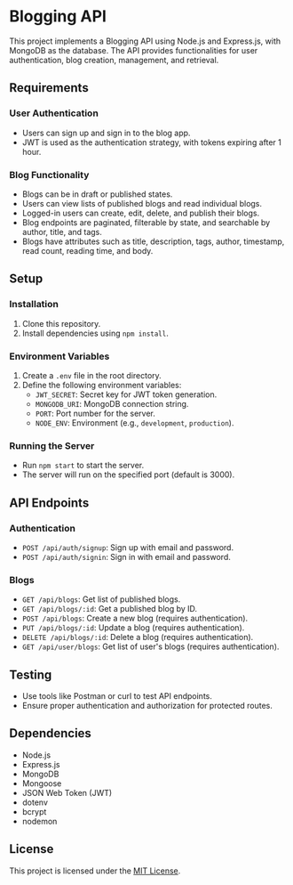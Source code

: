 # Blogging API

This project implements a Blogging API using Node.js and Express.js, with MongoDB as the database. The API provides functionalities for user authentication, blog creation, management, and retrieval.

## Requirements

### User Authentication
- Users can sign up and sign in to the blog app.
- JWT is used as the authentication strategy, with tokens expiring after 1 hour.

### Blog Functionality
- Blogs can be in draft or published states.
- Users can view lists of published blogs and read individual blogs.
- Logged-in users can create, edit, delete, and publish their blogs.
- Blog endpoints are paginated, filterable by state, and searchable by author, title, and tags.
- Blogs have attributes such as title, description, tags, author, timestamp, read count, reading time, and body.

## Setup

### Installation
1. Clone this repository.
2. Install dependencies using `npm install`.

### Environment Variables
1. Create a `.env` file in the root directory.
2. Define the following environment variables:
   - `JWT_SECRET`: Secret key for JWT token generation.
   - `MONGODB_URI`: MongoDB connection string.
   - `PORT`: Port number for the server.
   - `NODE_ENV`: Environment (e.g., `development`, `production`).

### Running the Server
- Run `npm start` to start the server.
- The server will run on the specified port (default is 3000).

## API Endpoints

### Authentication
- `POST /api/auth/signup`: Sign up with email and password.
- `POST /api/auth/signin`: Sign in with email and password.

### Blogs
- `GET /api/blogs`: Get list of published blogs.
- `GET /api/blogs/:id`: Get a published blog by ID.
- `POST /api/blogs`: Create a new blog (requires authentication).
- `PUT /api/blogs/:id`: Update a blog (requires authentication).
- `DELETE /api/blogs/:id`: Delete a blog (requires authentication).
- `GET /api/user/blogs`: Get list of user's blogs (requires authentication).

## Testing
- Use tools like Postman or curl to test API endpoints.
- Ensure proper authentication and authorization for protected routes.

## Dependencies
- Node.js
- Express.js
- MongoDB
- Mongoose
- JSON Web Token (JWT)
- dotenv
- bcrypt
- nodemon

## License
This project is licensed under the [MIT License](LICENSE).
